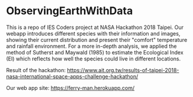 # ObservingEarthWithData
This is a repo of IES Coders project at NASA Hackathon 2018 Taipei.
Our webapp introduces different species with their information and images, showing their current distribution and present their "comfort" temperature and rainfall environment. For a more in-depth analysis, we applied the method of Sutherst and Maywald (1985) to estimate the Ecological Index (EI) which reflects how well the species could live in different locations.

Result of the hackathon: https://www.ait.org.tw/results-of-taipei-2018-nasa-international-space-apps-challenge-hackathon/

Our web app site: https://ferry-man.herokuapp.com/
